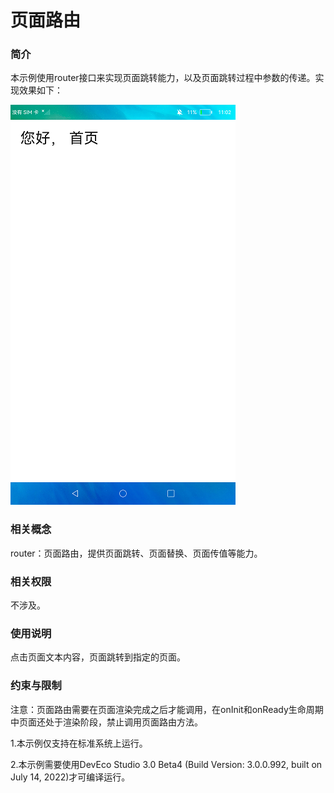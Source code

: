 # 页面路由

### 简介

本示例使用router接口来实现页面跳转能力，以及页面跳转过程中参数的传递。实现效果如下：

![](screenshots/device/homePage.png)

### 相关概念

router：页面路由，提供页面跳转、页面替换、页面传值等能力。

### 相关权限

不涉及。

### 使用说明

点击页面文本内容，页面跳转到指定的页面。

### 约束与限制

注意：页面路由需要在页面渲染完成之后才能调用，在onInit和onReady生命周期中页面还处于渲染阶段，禁止调用页面路由方法。

1.本示例仅支持在标准系统上运行。

2.本示例需要使用DevEco Studio 3.0 Beta4 (Build Version: 3.0.0.992, built on July 14, 2022)才可编译运行。